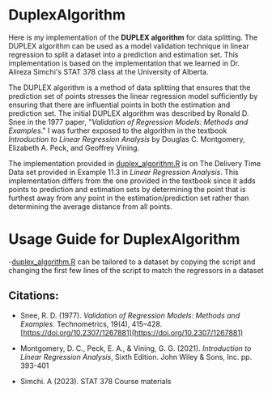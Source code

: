 # DuplexAlgorithm

Here is my implementation of the **DUPLEX algorithm** for data splitting. The DUPLEX algorithm can be used as a model validation technique in linear regression to split a dataset into a prediction and estimation set. This implementation is based on the implementation that we learned in Dr. Alireza Simchi's STAT 378 class at the University of Alberta.

The DUPLEX algorithm is a method of data splitting that ensures that the prediction set of points stresses the linear regression model sufficiently by ensuring that there are influential points in both the estimation and prediction set. The initial DUPLEX algorithm was described by Ronald D. Snee in the 1977 paper, "*Validation of Regression Models: Methods and Examples*." I was further exposed to the algorithm in the textbook *Introduction to Linear Regression Analysis* by Douglas C. Montgomery, Elizabeth A. Peck, and Geoffrey Vining.

The implementation provided in [duplex_algorithm.R](https://github.com/Jacob-Winch/DuplexAlgorithm/blob/main/duplex_algorithm.R) is on The Delivery Time Data set provided in Example 11.3 in *Linear Regression Analysis*. This implementation differs from the one provided in the textbook since it adds points to prediction and estimation sets by determining the point that is furthest away from any point in the estimation/prediction set rather than determining the average distance from all points.

# Usage Guide for DuplexAlgorithm
-[duplex_algorithm.R](https://github.com/Jacob-Winch/DuplexAlgorithm/blob/main/duplex_algorithm.R) can be tailored to a dataset by copying the script and changing the first few lines of the script to match the regressors in a dataset

## Citations: 
- Snee, R. D. (1977). *Validation of Regression Models: Methods and Examples*. Technometrics, 19(4), 415–428. [https://doi.org/10.2307/1267881](https://doi.org/10.2307/1267881)

- Montgomery, D. C., Peck, E. A., & Vining, G. G. (2021). *Introduction to Linear Regression Analysis*, Sixth Edition. John Wiley & Sons, Inc. pp. 393-401

- Simchi. A (2023). STAT 378 Course materials




